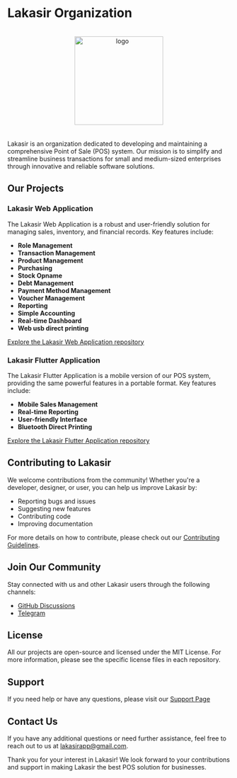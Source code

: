 # Lakasir Organization

<br/>

<div align="center">

  <img src="https://lakasir.com/assets/logo/image.png" alt="logo" width="200" height="auto" />
  
</div>

<br/>
<br/>
Lakasir is an organization dedicated to developing and maintaining a comprehensive Point of Sale (POS) system. Our mission is to simplify and streamline business transactions for small and medium-sized enterprises through innovative and reliable software solutions.

## Our Projects

### Lakasir Web Application
The Lakasir Web Application is a robust and user-friendly solution for managing sales, inventory, and financial records. Key features include:

- **Role Management**
- **Transaction Management**
- **Product Management**
- **Purchasing**
- **Stock Opname**
- **Debt Management**
- **Payment Method Management**
- **Voucher Management**
- **Reporting**
- **Simple Accounting**
- **Real-time Dashboard**
- **Web usb direct printing**

[Explore the Lakasir Web Application repository](https://github.com/lakasir/lakasir)

### Lakasir Flutter Application
The Lakasir Flutter Application is a mobile version of our POS system, providing the same powerful features in a portable format. Key features include:

- **Mobile Sales Management**
- **Real-time Reporting**
- **User-friendly Interface**
- **Bluetooth Direct Printing**

[Explore the Lakasir Flutter Application repository](https://github.com/lakasir/lakasir_flutter)

## Contributing to Lakasir

We welcome contributions from the community! Whether you're a developer, designer, or user, you can help us improve Lakasir by:

- Reporting bugs and issues
- Suggesting new features
- Contributing code
- Improving documentation

For more details on how to contribute, please check out our [Contributing Guidelines](https://github.com/lakasir/lakasir?tab=readme-ov-file#contributing).

## Join Our Community

Stay connected with us and other Lakasir users through the following channels:

- [GitHub Discussions](https://github.com/orgs/lakasir/discussions)
- [Telegram](https://t.me/+aZqCuQSUEmQxMTc1)

## License

All our projects are open-source and licensed under the MIT License. For more information, please see the specific license files in each repository.

## Support

If you need help or have any questions, please visit our [Support Page](https://lakasir.com/support)

## Contact Us

If you have any additional questions or need further assistance, feel free to reach out to us at [lakasirapp@gmail.com](mailto:lakasirapp@gmail.com).

Thank you for your interest in Lakasir! We look forward to your contributions and support in making Lakasir the best POS solution for businesses.

